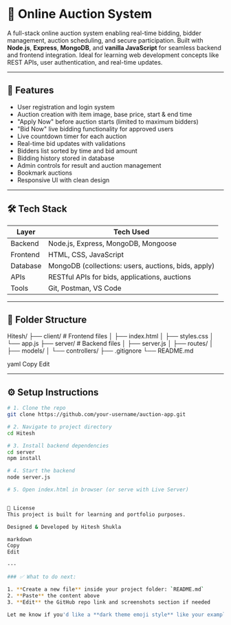 # 🛒 Online Auction System

A full-stack online auction system enabling real-time bidding, bidder management, auction scheduling, and secure participation. Built with **Node.js**, **Express**, **MongoDB**, and **vanilla JavaScript** for seamless backend and frontend integration. Ideal for learning web development concepts like REST APIs, user authentication, and real-time updates.

---

## 🚀 Features

- User registration and login system
- Auction creation with item image, base price, start & end time
- "Apply Now" before auction starts (limited to maximum bidders)
- "Bid Now" live bidding functionality for approved users
- Live countdown timer for each auction
- Real-time bid updates with validations
- Bidders list sorted by time and bid amount
- Bidding history stored in database
- Admin controls for result and auction management
- Bookmark auctions
- Responsive UI with clean design

---

## 🛠 Tech Stack

| Layer       | Tech Used                               |
|------------|------------------------------------------|
| Backend     | Node.js, Express, MongoDB, Mongoose     |
| Frontend    | HTML, CSS, JavaScript                   |
| Database    | MongoDB (collections: users, auctions, bids, apply) |
| APIs        | RESTful APIs for bids, applications, auctions |
| Tools       | Git, Postman, VS Code                   |

---

## 📁 Folder Structure

Hitesh/
├── client/ # Frontend files
│ ├── index.html
│ ├── styles.css
│ └── app.js
├── server/ # Backend files
│ ├── server.js
│ ├── routes/
│ ├── models/
│ └── controllers/
├── .gitignore
└── README.md

yaml
Copy
Edit

---

## ⚙️ Setup Instructions

```bash
# 1. Clone the repo
git clone https://github.com/your-username/auction-app.git

# 2. Navigate to project directory
cd Hitesh

# 3. Install backend dependencies
cd server
npm install

# 4. Start the backend
node server.js

# 5. Open index.html in browser (or serve with Live Server)


📌 License
This project is built for learning and portfolio purposes.

Designed & Developed by Hitesh Shukla

markdown
Copy
Edit

---

### ✅ What to do next:

1. **Create a new file** inside your project folder: `README.md`
2. **Paste** the content above
3. **Edit** the GitHub repo link and screenshots section if needed

Let me know if you'd like a **dark theme emoji style** like your example (`auth-stack-app`), or want me to include **live demo links, badge icons**, or anything more!








